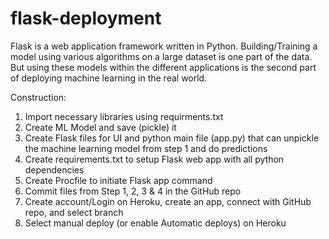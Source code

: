 # flask-deployment
Flask is a web application framework written in Python. Building/Training a model using various algorithms on a large dataset is one part of the data. But using these models within the different applications is the second part of deploying machine learning in the real world.

Construction:
1.	Import necessary libraries using requirments.txt
2.	Create ML Model and save (pickle) it
3.	Create Flask files for UI and python main file (app.py) that can unpickle the machine learning model from step 1 and do predictions
4.	Create requirements.txt to setup Flask web app with all python dependencies
5.	Create Procfile to initiate Flask app command
6.	Commit files from Step 1, 2, 3 & 4 in the GitHub repo
7.	Create account/Login on Heroku, create an app, connect with GitHub repo, and select branch
8.	Select manual deploy (or enable Automatic deploys) on Heroku

